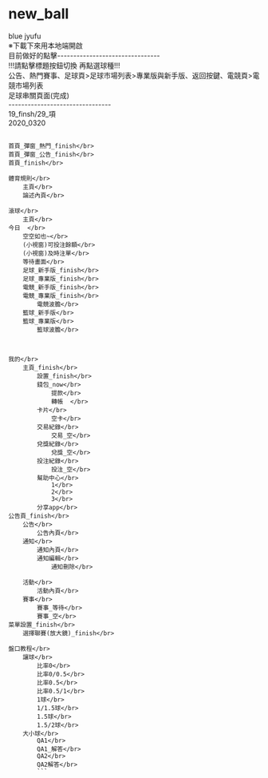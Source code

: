 # new_ball
blue jyufu</br>
※下載下來用本地端開啟</br>
目前做好的點擊--------------------------------</br>
!!!請點擊標題按鈕切換 再點選球種!!!</br>
公告、熱門賽事、足球頁>足球市場列表>專業版與新手版、返回按鍵、電競頁>電競市場列表</br>
足球串關頁面(完成)</br>
--------------------------------</br>
19_finsh/29_項</br>
2020_0320</br>
```

首頁_彈窗_熱門_finish</br>
首頁_彈窗_公告_finish</br>
首頁_finish</br>

體育規則</br>
	主頁</br>
	論述內頁</br>

滾球</br>
	主頁</br>
今日	</br>
	空空如也~</br>
	(小視窗)可投注餘額</br>
	(小視窗)及時注單</br>
	等待畫面</br>
	足球_新手版_finish</br>
	足球_專業版_finish</br>
	電競_新手版_finish</br>
	電競_專業版_finish</br>
		電競波膽</br>
	籃球_新手版</br>
	籃球_專業版</br>
		籃球波膽</br>
	
	

我的</br>
	主頁_finish</br>
		設置_finish</br>
		錢包_now</br>
			提款</br>
			轉帳	</br>
		卡片</br>
			空卡</br>
		交易紀錄</br>
			交易_空</br>
		兌獎紀錄</br>
			兌獎_空</br>
		投注紀錄</br>
			投注_空</br>
		幫助中心</br>
			1</br>
			2</br>
			3</br>
		分享app</br>
公告頁_finish</br>
	公告</br>
		公告內頁</br>
	通知</br>
		通知內頁</br>
		通知編輯</br>
			通知刪除</br>

	活動</br>
		活動內頁</br>
	賽事</br>
		賽事_等待</br>
		賽事_空</br>
菜單設置_finish</br>
	選擇聯賽(放大鏡)_finish</br>

盤口教程</br>
	讓球</br>
		比率0</br>
		比率0/0.5</br>
		比率0.5</br>
		比率0.5/1</br>
		1球</br>
		1/1.5球</br>
		1.5球</br>
		1.5/2球</br>
	大小球</br>
		QA1</br>
		QA1_解答</br>
		QA2</br>
		QA2解答</br>
		```
